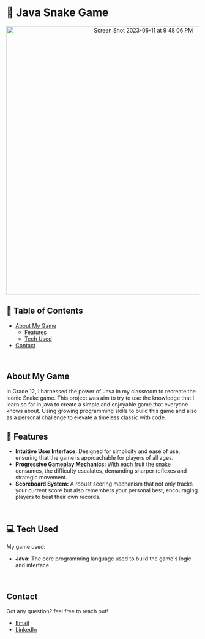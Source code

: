 # 🐍 Java Snake Game

<p align="center">
  
 <img width="700" alt="Screen Shot 2023-06-11 at 9 48 06 PM" src="https://github.com/GavraMG/JavaPingPongGame/assets/145468935/c061dfba-13cb-4570-88c0-4d5c5dccb4b4">

</p>

## 📖 Table of Contents

- [About My Game](#-about-my-game)
  - [Features](#-features)
  - [Tech Used](#-tech-used)
- [Contact](#-contact)

<br/>

## About My Game
In Grade 12, I harnessed the power of Java in my classroom to recreate the iconic Snake game. This project was aim to try to use the knowledge that I learn so far in java to create a simple and enjoyable game that everyone knows about. Using growing programming skills to build this game and also as a personal challenge to elevate a timeless classic with code.
<br/>

## 🚀 Features

- **Intuitive User Interface:** Designed for simplicity and ease of use, ensuring that the game is approachable for players of all ages.
- **Progressive Gameplay Mechanics:** With each fruit the snake consumes, the difficulty escalates, demanding sharper reflexes and strategic movement.
- **Scoreboard System:** A robust scoring mechanism that not only tracks your current score but also remembers your personal best, encouraging players to beat their own records.

<br/>

## 💻 Tech Used

My game used: 

- **Java:** The core programming language used to build the game's logic and interface.

<br/>

## Contact

Got any question? feel free to reach out!

- [Email](mailto:markusgavra@gmail.com)
- [LinkedIn](https://www.linkedin.com/in/markus-gavra)
